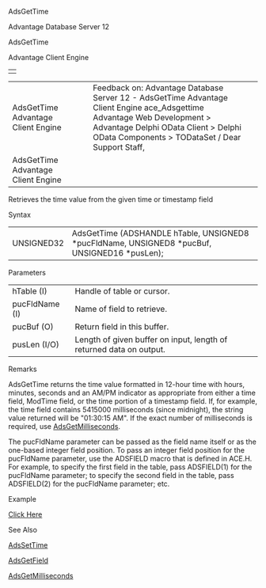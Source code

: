 AdsGetTime




Advantage Database Server 12  

AdsGetTime

Advantage Client Engine

|  |
| --- |
|  |

|  |  |  |  |  |
| --- | --- | --- | --- | --- |
| AdsGetTime  Advantage Client Engine |  |  | Feedback on: Advantage Database Server 12 - AdsGetTime Advantage Client Engine ace\_Adsgettime Advantage Web Development > Advantage Delphi OData Client > Delphi OData Components > TODataSet / Dear Support Staff, |  |
| AdsGetTime  Advantage Client Engine |  |  |  |  |

Retrieves the time value from the given time or timestamp field

Syntax

|  |  |
| --- | --- |
| UNSIGNED32 | AdsGetTime (ADSHANDLE hTable,  UNSIGNED8 \*pucFldName,  UNSIGNED8 \*pucBuf,  UNSIGNED16 \*pusLen); |

Parameters

|  |  |
| --- | --- |
| hTable (I) | Handle of table or cursor. |
| pucFldName (I) | Name of field to retrieve. |
| pucBuf (O) | Return field in this buffer. |
| pusLen (I/O) | Length of given buffer on input, length of returned data on output. |

Remarks

AdsGetTime returns the time value formatted in 12-hour time with hours, minutes, seconds and an AM/PM indicator as appropriate from either a time field, ModTime field, or the time portion of a timestamp field. If, for example, the time field contains 5415000 milliseconds (since midnight), the string value returned will be "01:30:15 AM". If the exact number of milliseconds is required, use [AdsGetMilliseconds](ace_adsgetmilliseconds.htm).

The pucFldName parameter can be passed as the field name itself or as the one-based integer field position. To pass an integer field position for the pucFldName parameter, use the ADSFIELD macro that is defined in ACE.H. For example, to specify the first field in the table, pass ADSFIELD(1) for the pucFldName parameter; to specify the second field in the table, pass ADSFIELD(2) for the pucFldName parameter; etc.

Example

[Click Here](ace_more_examples.htm#adsgettimeexample)

See Also

[AdsSetTime](ace_adssettime.htm)

[AdsGetField](ace_adsgetfield.htm)

[AdsGetMilliseconds](ace_adsgetmilliseconds.htm)